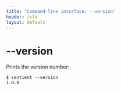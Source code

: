 ```yaml
---
title: "Command-line interface: --version"
header: /cli
layout: default
---
```

# \-\-version

Prints the version number:

```
$ sentient --version
1.0.0
```
